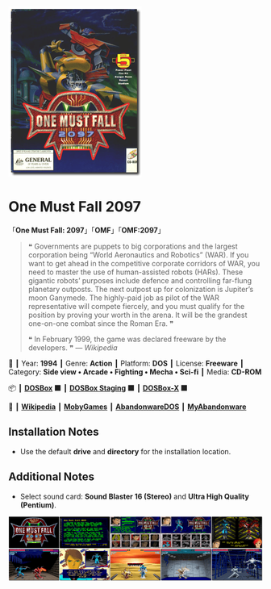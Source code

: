 ![](Thumbnail.png 'application-thumbnail')

# One Must Fall 2097

「**One Must Fall: 2097**」「**OMF**」「**OMF:2097**」

> ❝ Governments are puppets to big corporations and the largest corporation being “World Aeronautics and Robotics” (WAR). If you want to get ahead in the competitive corporate corridors of WAR, you need to master the use of human-assisted robots (HARs). These gigantic robots’ purposes include defence and controlling far-flung planetary outposts. The next outpost up for colonization is Jupiter’s moon Ganymede. The highly-paid job as pilot of the WAR representative will compete fiercely, and you must qualify for the position by proving your worth in the arena. It will be the grandest one-on-one combat since the Roman Era. ❞
>
> ❝ In February 1999, the game was declared freeware by the developers. ❞ — *Wikipedia*
>

📌 ┃ Year: **1994** ┃ Genre: **Action** ┃ Platform: **DOS** ┃ License: **Freeware** ┃ Category: **Side view • Arcade • Fighting • Mecha • Sci-fi** ┃ Media: **CD-ROM** 

📦 ┃ **[DOSBox](https://www.dosbox.com/) 🟩** ┃ **[DOSBox Staging](https://dosbox-staging.github.io/) 🟩** ┃ **[DOSBox-X](https://dosbox-x.com/) 🟩** 

📎 ┃ **[Wikipedia](https://en.wikipedia.org/wiki/One_Must_Fall:_2097)** ┃ **[MobyGames](https://www.mobygames.com/game/234/one-must-fall-2097/)** ┃ **[AbandonwareDOS](https://www.abandonwaredos.com/abandonware-game.php?abandonware=One+Must+Fall+2097&gid=1843)** ┃ **[MyAbandonware](https://www.myabandonware.com/game/one-must-fall-2097-2a7)** 

## Installation Notes
- Use the default **drive** and **directory** for the installation location.

## Additional Notes
- Select sound card: **Sound Blaster 16 (Stereo)** and **Ultra High Quality (Pentium)**.

![](Montage.png 'One Must Fall 2097')

